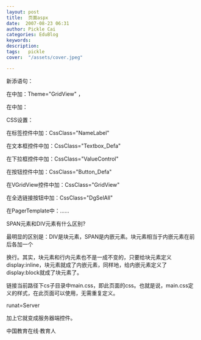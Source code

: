 ```yaml
---
layout: post  
title:  页面aspx  
date:  2007-08-23 06:31  
author: Pickle Cai  
categories: EduBlog  
keywords: 
description:   
tags:	pickle   
cover:  "/assets/cover.jpeg"  

---  
```

    




新添语句：

在中加：Theme="GridView" ，

在中加：

                        

                        



CSS设置：

在标签控件中加：CssClass="NameLabel"

在文本框控件中加：CssClass="Textbox_Defa"

在下拉框控件中加：CssClass="ValueControl"

在按钮控件中加：CssClass="Button_Defa"

在VGridView控件中加：CssClass="GridView"

在全选链接按钮中加：CssClass="DgSelAll"

在PagerTemplate中：……







SPAN元素和DIV元素有什么区别?

最明显的区别是：DIV是块元素，SPAN是内嵌元素。块元素相当于内嵌元素在前后各加一个

换行。其实，块元素和行内元素也不是一成不变的，只要给块元素定义display:inline，块元素就成了内嵌元素，同样地，给内嵌元素定义了display:block就成了块元素了。 





链接当前路径下cs子目录中main.css，即此页面的css。也就是说，main.css定义的样式，在此页面可以使用，无需重复定义。



runat=Server

加上它就变成服务器端控件。



		    
 中国教育在线·教育人

